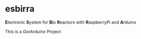 esbirra
=======

**E**lectronic **S**ystem for **Bi**o **R**eactors with **R**aspberryPi and **A**rduino  

This is a _GerArduino_ Project
